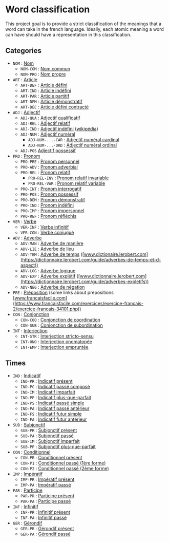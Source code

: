 # Word classification

This project goal is to provide a strict classification of the meanings that a word can take in the french language.
Ideally, each atomic meaning a word can have should have a representation in this classification.

## Categories

- `NOM` : [Nom](/semantic/nouns.py#L15)
    - `NOM-COM` : [Nom commun](/semantic/nouns.py#L21)
    - `NOM-PRO` : [Nom propre](/semantic/nouns.py#L27)
- `ART` : [Article](/semantic/articles.py#L18)
    - `ART-DEF` : [Article défini](/semantic/articles.py#L24)
    - `ART-IND` : [Article indéfini](/semantic/articles.py#L30)
    - `ART-PAR` : [Article partitif](/semantic/articles.py#L36)
    - `ART-DEM` : [Article démonstratif](/semantic/articles.py#L42)
    - `ART-DEC` : [Article défini contracté](/semantic/articles.py#L48)
- `ADJ` : [Adjectif](/semantic/adjectives.py#L20)
    - `ADJ-QUA` : [Adjectif qualificatif](/semantic/adjectives.py#L26)
    - `ADJ-REL` : [Adjectif relatif](/semantic/adjectives.py#L32)
    - `ADJ-IND` : [Adjectif indéfini](/semantic/adjectives.py#L38) ([wikipédia](https://fr.wikipedia.org/wiki/Adjectif_ind%C3%A9fini))
    - `ADJ-NUM` : [Adjectif numéral](/semantic/adjectives.py#L44)
        - `ADJ-NUM-...-CAR` : [Adjectif numéral cardinal](/semantic/adjectives.py#L49)
        - `ADJ-NUM-...-ORD` : [Adjectif numéral ordinal](/semantic/adjectives.py#L55)
    - `ADJ-POS` [Adjectif possessif](/semantic/adjectives.py#L61)
- `PRO` : [Pronom](/semantic/pronouns.py#L24)
    - `PRO-PRE` : [Pronom personnel](/semantic/pronouns.py#L29)
    - `PRO-ADV` : [Pronom adverbial](/semantic/pronouns.py#L39)
    - `PRO-REL` : [Pronom relatif](/semantic/pronouns.py#L45)
        - `PRO-REL-INV` : [Pronom relatif invariable](/semantic/pronouns.py#L50)
        - `PRO-REL-VAR` : [Pronom relatif variable](/semantic/pronouns.py#L56)
    - `PRO-INT` : [Pronom interrogatif](/semantic/pronouns.py#L65)
    - `PRO-POS` : [Pronom possessif](/semantic/pronouns.py#L71)
    - `PRO-DEM` : [Pronom démonstratif](/semantic/pronouns.py#L85)
    - `PRO-IND` : [Pronom indéfini](/semantic/pronouns.py#L94)
    - `PRO-IMP` : [Pronom impersonnel](/semantic/pronouns.py#L103)
    - `PRO-REF` : [Pronom réfléchis](/semantic/pronouns.py#L109)
- `VER` : [Verbe](/semantic/verbs.py#L16)
    - `VER-INF` : [Verbe infinitif](/semantic/verbs.py#L24)
    - `VER-CON` : [Verbe conjugué](/semantic/verbs.py#L73)
- `ADV` : [Adverbe](/semantic/adverbs.py#L18)
    - `ADV-MAN` : [Adverbe de manière](/semantic/adverbs.py#L23)
    - `ADV-LIE` : [Adverbe de lieu](/semantic/adverbs.py#L29)
    - `ADV-TEM` : [Adverbe de temps](/semantic/adverbs.py#L35)
      ([www.dictionaire.lerobert.com](https://dictionnaire.lerobert.com/guide/adverbes-de-temps-et-d-aspect))
    - `ADV-LOG` : [Adverbe logique](/semantic/adverbs.py#L41)
    - `ADV-EXP` : [Adverbe explétif](/semantic/adverbs.py#L47)
      ([www.dictionnaire.lerobert.com](https://dictionnaire.lerobert.com/guide/adverbes-expletifs))
    - `ADV-NEG` : [Adverbe de négation](/semantic/adverbs.py#L53)
- `PRE` : [Préposition](/semantic/prepositions.py#L11) (some links about prepositions
  [www.francaisfacile.com](https://www.francaisfacile.com/exercices/exercice-francais-2/exercice-francais-34101.php))
- `CON` : [Conjonction](/semantic/conjunctions.py#L14)
    - `CON-COO` : [Conjonction de coordination](/semantic/conjunctions.py#L19)
    - `CON-SUB` : [Conjonction de subordination](/semantic/conjunctions.py#L24)
- `INT` : [Interjection](/semantic/interjections.py#L15)
    - `INT-STR` : [Interjection stricto-sensu](/semantic/interjections.py#L20)
    - `INT-ONO` : [Interjection onomatopée](/semantic/interjections.py#L25)
    - `INT-EMP` : [Interjection empruntée](/semantic/interjections.py#L30)

## Times

- `IND` : [Indicatif](/semantic/times.py#L15)
    - `IND-PR` : [Indicatif présent](/semantic/times.py#L54)
    - `IND-PC` : [Indicatif passé composé](/semantic/times.py#L55)
    - `IND-IM` : [Indicatif imparfait](/semantic/times.py#L56)
    - `IND-PP` : [Indicatif plus-que-parfait](/semantic/times.py#L57)
    - `IND-PS` : [Indicatif passé simple](/semantic/times.py#L58)
    - `IND-PA` : [Indicatif passé antérieur](/semantic/times.py#L59)
    - `IND-FS` : [Indicatif futur simple](/semantic/times.py#L60)
    - `IND-FA` : [Indicatif futur antérieur](/semantic/times.py#L61)
- `SUB` : [Subjonctif](/semantic/times.py#L16)
    - `SUB-PR` : [Subjonctif présent](/semantic/times.py#L63)
    - `SUB-PA` : [Subjonctif passé](/semantic/times.py#L64)
    - `SUB-IM` : [Subjonctif imparfait](/semantic/times.py#L65)
    - `SUB-PP` : [Subjonctif plus-que-parfait](/semantic/times.py#L66)
- `CON` : [Conditionnel](/semantic/times.py#L17)
    - `CON-PR` : [Conditionnel présent](/semantic/times.py#L68)
    - `CON-P1` : [Conditionnel passé (1ère forme)](/semantic/times.py#L69)
    - `CON-P2` : [Conditionnel passé (2ème forme)](/semantic/times.py#L70)
- `IMP` : [Impératif](/semantic/times.py#L18)
    - `IMP-PR` : [Impératif présent](/semantic/times.py#L72)
    - `IMP-PA` : [Impératif passé](/semantic/times.py#L73)
- `PAR` : [Participe](/semantic/times.py#L19)
    - `PAR-PR` : [Participe présent](/semantic/times.py#L75)
    - `PAR-PA` : [Participe passé](/semantic/times.py#L76)
- `INF` : [Infinitif](/semantic/times.py#L20)
    - `INF-PR` : [Infinitif présent](/semantic/times.py#L78)
    - `INF-PA` : [Infinitif passé](/semantic/times.py#L79)
- `GER` : [Gérondif](/semantic/times.py#L21)
    - `GER-PR` : [Gérondif présent](/semantic/times.py#L81)
    - `GER-PA` : [Gérondif passé](/semantic/times.py#L82)

